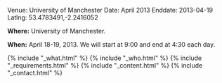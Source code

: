 Venue: University of Manchester
Date: April 2013
Enddate: 2013-04-19
Latlng: 53.4783491,-2.2416052

<p><strong>Where:</strong> University of Manchester.</p>
<p><strong>When:</strong> April 18-19, 2013. We will start at 9:00 and end at 4:30 each day.</p>
{% include "_what.html" %}
{% include "_who.html" %}
{% include "_requirements.html" %}
{% include "_content.html" %}
{% include "_contact.html" %}
